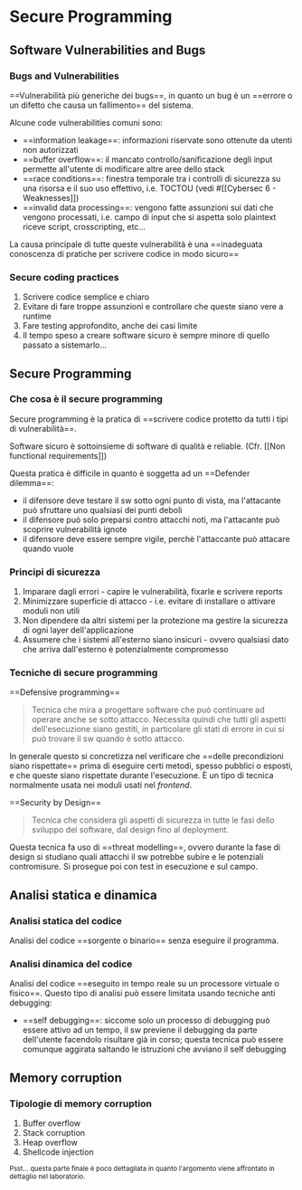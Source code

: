 # Secure Programming

## Software Vulnerabilities and Bugs

### Bugs and Vulnerabilities

==Vulnerabilità più generiche dei bugs==, in quanto un bug è un ==errore o un difetto che causa un fallimento== del sistema.

Alcune code vulnerabilities comuni sono:
- ==information leakage==: informazioni riservate sono ottenute da utenti non autorizzati
- ==buffer overflow==: il mancato controllo/sanificazione degli input permette all'utente di modificare altre aree dello stack 
- ==race conditions==: finestra temporale tra i controlli di sicurezza su una risorsa e il suo uso effettivo, i.e. TOCTOU (vedi #[[Cybersec 6 - Weaknesses]])
- ==invalid data processing==: vengono fatte assunzioni sui dati che vengono processati, i.e. campo di input che si aspetta solo plaintext riceve script, crosscripting, etc...

La causa principale di tutte queste vulnerabilità è una ==inadeguata conoscenza di pratiche per scrivere codice in modo sicuro==

### Secure coding practices

1. Scrivere codice semplice e chiaro
2. Evitare di fare troppe assunzioni e controllare che queste siano vere a runtime
3. Fare testing approfondito, anche dei casi limite
4. Il tempo speso a creare software sicuro è sempre minore di quello passato a sistemarlo...

## Secure Programming

### Che cosa è il secure programming

Secure programming è la pratica di ==scrivere codice protetto da tutti i tipi di vulnerabilità==. 

Software sicuro è sottoinsieme di software di qualità e reliable. (Cfr. [[Non functional requirements]])

Questa pratica è difficile in quanto è soggetta ad un ==Defender dilemma==:
- il difensore deve testare il sw sotto ogni punto di vista, ma l'attacante può sfruttare uno qualsiasi dei punti deboli
- il difensore può solo preparsi contro attacchi noti, ma l'attacante può scoprire vulnerabilità ignote
- il difensore deve essere sempre vigile, perchè l'attaccante può attacare quando vuole

### Principi di sicurezza

1. Imparare dagli errori - capire le vulnerabilità, fixarle e scrivere reports
2. Minimizzare superficie di attacco - i.e. evitare di installare o attivare moduli non utili
3. Non dipendere da altri sistemi per la protezione ma gestire la sicurezza di ogni layer dell'applicazione
4. Assumere che i sistemi all'esterno siano insicuri - ovvero qualsiasi dato che arriva dall'esterno è potenzialmente compromesso

### Tecniche di secure programming

==Defensive programming==
>Tecnica che mira a progettare software che può continuare ad operare anche se sotto attacco. Necessita quindi che tutti gli aspetti dell'esecuzione siano gestiti, in particolare gli stati di errore in cui si può trovare il sw quando è sotto attacco.

In generale questo si concretizza nel verificare che ==delle precondizioni siano rispettate== prima di eseguire certi metodi, spesso pubblici o esposti, e che queste siano rispettate durante l'esecuzione. È un tipo di tecnica normalmente usata nei moduli usati nel *frontend*.

==Security by Design==
>Tecnica che considera gli aspetti di sicurezza in tutte le fasi dello sviluppo del software, dal design fino al deployment.

Questa tecnica fa uso di ==threat modelling==, ovvero durante la fase di design si studiano quali attacchi il sw potrebbe subire e le potenziali contromisure. Si prosegue poi con test in esecuzione e sul campo.

## Analisi statica e dinamica

### Analisi statica del codice

Analisi del codice ==sorgente o binario== senza eseguire il programma.

### Analisi dinamica del codice

Analisi del codice ==eseguito in tempo reale su un processore virtuale o fisico==.
Questo tipo di analisi può essere limitata usando tecniche anti debugging:
- ==self debugging==: siccome solo un processo di debugging può essere attivo ad un tempo, il sw previene il debugging da parte dell'utente facendolo risultare già in corso; questa tecnica può essere comunque aggirata saltando le istruzioni che avviano il self debugging

## Memory corruption

### Tipologie di memory corruption

1. Buffer overflow
2. Stack corruption
3. Heap overflow
4. Shellcode injection

<small> Psst... questa parte finale è poco dettagliata in quanto l'argomento viene affrontato in dettaglio nel laboratorio. </small>